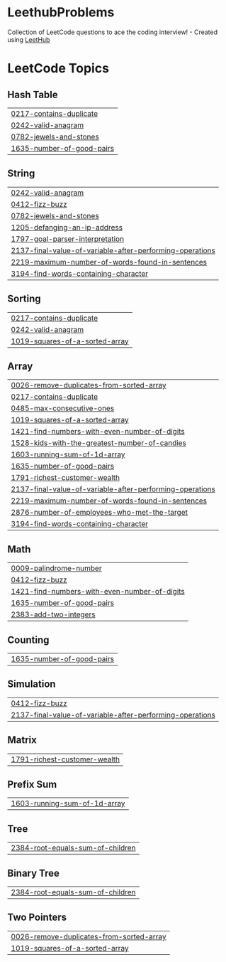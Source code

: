 # LeethubProblems
Collection of LeetCode questions to ace the coding interview! - Created using [LeetHub](https://github.com/QasimWani/LeetHub)

<!---LeetCode Topics Start-->
# LeetCode Topics
## Hash Table
|  |
| ------- |
| [0217-contains-duplicate](https://github.com/dennyArfansyah/LeethubProblems/tree/master/0217-contains-duplicate) |
| [0242-valid-anagram](https://github.com/dennyArfansyah/LeethubProblems/tree/master/0242-valid-anagram) |
| [0782-jewels-and-stones](https://github.com/dennyArfansyah/LeethubProblems/tree/master/0782-jewels-and-stones) |
| [1635-number-of-good-pairs](https://github.com/dennyArfansyah/LeethubProblems/tree/master/1635-number-of-good-pairs) |
## String
|  |
| ------- |
| [0242-valid-anagram](https://github.com/dennyArfansyah/LeethubProblems/tree/master/0242-valid-anagram) |
| [0412-fizz-buzz](https://github.com/dennyArfansyah/LeethubProblems/tree/master/0412-fizz-buzz) |
| [0782-jewels-and-stones](https://github.com/dennyArfansyah/LeethubProblems/tree/master/0782-jewels-and-stones) |
| [1205-defanging-an-ip-address](https://github.com/dennyArfansyah/LeethubProblems/tree/master/1205-defanging-an-ip-address) |
| [1797-goal-parser-interpretation](https://github.com/dennyArfansyah/LeethubProblems/tree/master/1797-goal-parser-interpretation) |
| [2137-final-value-of-variable-after-performing-operations](https://github.com/dennyArfansyah/LeethubProblems/tree/master/2137-final-value-of-variable-after-performing-operations) |
| [2219-maximum-number-of-words-found-in-sentences](https://github.com/dennyArfansyah/LeethubProblems/tree/master/2219-maximum-number-of-words-found-in-sentences) |
| [3194-find-words-containing-character](https://github.com/dennyArfansyah/LeethubProblems/tree/master/3194-find-words-containing-character) |
## Sorting
|  |
| ------- |
| [0217-contains-duplicate](https://github.com/dennyArfansyah/LeethubProblems/tree/master/0217-contains-duplicate) |
| [0242-valid-anagram](https://github.com/dennyArfansyah/LeethubProblems/tree/master/0242-valid-anagram) |
| [1019-squares-of-a-sorted-array](https://github.com/dennyArfansyah/LeethubProblems/tree/master/1019-squares-of-a-sorted-array) |
## Array
|  |
| ------- |
| [0026-remove-duplicates-from-sorted-array](https://github.com/dennyArfansyah/LeethubProblems/tree/master/0026-remove-duplicates-from-sorted-array) |
| [0217-contains-duplicate](https://github.com/dennyArfansyah/LeethubProblems/tree/master/0217-contains-duplicate) |
| [0485-max-consecutive-ones](https://github.com/dennyArfansyah/LeethubProblems/tree/master/0485-max-consecutive-ones) |
| [1019-squares-of-a-sorted-array](https://github.com/dennyArfansyah/LeethubProblems/tree/master/1019-squares-of-a-sorted-array) |
| [1421-find-numbers-with-even-number-of-digits](https://github.com/dennyArfansyah/LeethubProblems/tree/master/1421-find-numbers-with-even-number-of-digits) |
| [1528-kids-with-the-greatest-number-of-candies](https://github.com/dennyArfansyah/LeethubProblems/tree/master/1528-kids-with-the-greatest-number-of-candies) |
| [1603-running-sum-of-1d-array](https://github.com/dennyArfansyah/LeethubProblems/tree/master/1603-running-sum-of-1d-array) |
| [1635-number-of-good-pairs](https://github.com/dennyArfansyah/LeethubProblems/tree/master/1635-number-of-good-pairs) |
| [1791-richest-customer-wealth](https://github.com/dennyArfansyah/LeethubProblems/tree/master/1791-richest-customer-wealth) |
| [2137-final-value-of-variable-after-performing-operations](https://github.com/dennyArfansyah/LeethubProblems/tree/master/2137-final-value-of-variable-after-performing-operations) |
| [2219-maximum-number-of-words-found-in-sentences](https://github.com/dennyArfansyah/LeethubProblems/tree/master/2219-maximum-number-of-words-found-in-sentences) |
| [2876-number-of-employees-who-met-the-target](https://github.com/dennyArfansyah/LeethubProblems/tree/master/2876-number-of-employees-who-met-the-target) |
| [3194-find-words-containing-character](https://github.com/dennyArfansyah/LeethubProblems/tree/master/3194-find-words-containing-character) |
## Math
|  |
| ------- |
| [0009-palindrome-number](https://github.com/dennyArfansyah/LeethubProblems/tree/master/0009-palindrome-number) |
| [0412-fizz-buzz](https://github.com/dennyArfansyah/LeethubProblems/tree/master/0412-fizz-buzz) |
| [1421-find-numbers-with-even-number-of-digits](https://github.com/dennyArfansyah/LeethubProblems/tree/master/1421-find-numbers-with-even-number-of-digits) |
| [1635-number-of-good-pairs](https://github.com/dennyArfansyah/LeethubProblems/tree/master/1635-number-of-good-pairs) |
| [2383-add-two-integers](https://github.com/dennyArfansyah/LeethubProblems/tree/master/2383-add-two-integers) |
## Counting
|  |
| ------- |
| [1635-number-of-good-pairs](https://github.com/dennyArfansyah/LeethubProblems/tree/master/1635-number-of-good-pairs) |
## Simulation
|  |
| ------- |
| [0412-fizz-buzz](https://github.com/dennyArfansyah/LeethubProblems/tree/master/0412-fizz-buzz) |
| [2137-final-value-of-variable-after-performing-operations](https://github.com/dennyArfansyah/LeethubProblems/tree/master/2137-final-value-of-variable-after-performing-operations) |
## Matrix
|  |
| ------- |
| [1791-richest-customer-wealth](https://github.com/dennyArfansyah/LeethubProblems/tree/master/1791-richest-customer-wealth) |
## Prefix Sum
|  |
| ------- |
| [1603-running-sum-of-1d-array](https://github.com/dennyArfansyah/LeethubProblems/tree/master/1603-running-sum-of-1d-array) |
## Tree
|  |
| ------- |
| [2384-root-equals-sum-of-children](https://github.com/dennyArfansyah/LeethubProblems/tree/master/2384-root-equals-sum-of-children) |
## Binary Tree
|  |
| ------- |
| [2384-root-equals-sum-of-children](https://github.com/dennyArfansyah/LeethubProblems/tree/master/2384-root-equals-sum-of-children) |
## Two Pointers
|  |
| ------- |
| [0026-remove-duplicates-from-sorted-array](https://github.com/dennyArfansyah/LeethubProblems/tree/master/0026-remove-duplicates-from-sorted-array) |
| [1019-squares-of-a-sorted-array](https://github.com/dennyArfansyah/LeethubProblems/tree/master/1019-squares-of-a-sorted-array) |
<!---LeetCode Topics End-->
